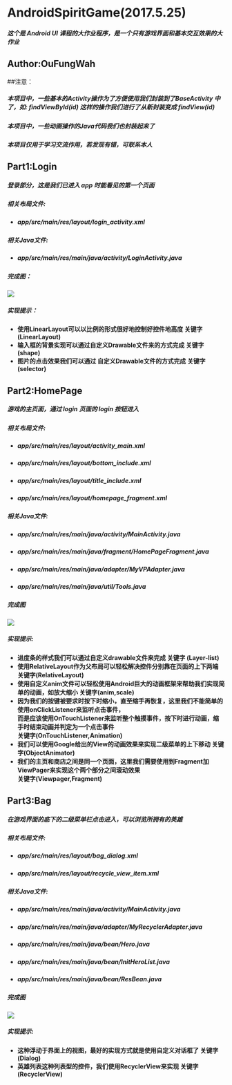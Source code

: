 # AndroidSpiritGame(2017.5.25)
##### 这个是 Android UI 课程的大作业程序，是一个只有游戏界面和基本交互效果的大作业

## Author:OuFungWah

##注意：
##### 本项目中，一些基本的Activity操作为了方便使用我们封装到了BaseActivity 中了，如: findViewById(id) 这样的操作我们进行了从新封装变成 findView(id)
##### 本项目中，一些动画操作的Java代码我们也封装起来了
##### 本项目仅用于学习交流作用，若发现有错，可联系本人

## Part1:Login
##### 登录部分，这是我们已进入 app 时能看见的第一个页面
##### 相关布局文件: 
* ##### app/src/main/res/layout/login_activity.xml
##### 相关Java文件: 
* ##### app/src/main/res/main/java/activity/LoginActivity.java
##### 完成图：
![](app/src/main/res/drawable/login_finished.png)

##### 实现提示：
* **使用LinearLayout可以以比例的形式很好地控制好控件地高度 关键字(LinearLayout)**
* **输入框的背景实现可以通过自定义Drawable文件来的方式完成 关键字(shape)**
* **图片的点击效果我们可以通过 自定义Drawable文件的方式完成 关键字(selector)**

## Part2:HomePage
##### 游戏的主页面，通过 login 页面的 login 按钮进入
##### 相关布局文件: 
* ##### app/src/main/res/layout/activity_main.xml
* ##### app/src/main/res/layout/bottom_include.xml 
* ##### app/src/main/res/layout/title_include.xml 
* ##### app/src/main/res/layout/homepage_fragment.xml 
##### 相关Java文件:
* ##### app/src/main/res/main/java/activity/MainActivity.java
* ##### app/src/main/res/main/java/fragment/HomePageFragment.java
* ##### app/src/main/res/main/java/adapter/MyVPAdapter.java
* ##### app/src/main/res/main/java/util/Tools.java
##### 完成图

![](app/src/main/res/drawable/homepage_finished.jpg)

##### 实现提示:
* **进度条的样式我们可以通过自定义drawable文件来完成 关键字 (Layer-list)**
* **使用RelativeLayout作为父布局可以轻松解决控件分别靠在页面的上下两端 关键字(RelativeLayout)**
* **使用自定义anim文件可以轻松使用Android巨大的动画框架来帮助我们实现简单的动画，如放大缩小 关键字(anim,scale)**
* **因为我们的按键被要求时按下时缩小，直至缩手再恢复，这里我们不能简单的使用onClickListener来监听点击事件，<br/>而是应该使用OnTouchListener来监听整个触摸事件，按下时进行动画，缩手时结束动画并判定为一个点击事件<br/>关键字(OnTouchListener,Animation)**
* **我们可以使用Google给出的View的动画效果来实现二级菜单的上下移动 关键字(ObjectAnimator)**
* **我们的主页和商店之间是同一个页面，这里我们需要使用到Fragment加ViewPager来实现这个两个部分之间滚动效果<br/>关键字(Viewpager,Fragment)**

## Part3:Bag
##### 在游戏界面的底下的二级菜单栏点击进入，可以浏览所拥有的英雄
##### 相关布局文件: 
* ##### app/src/main/res/layout/bag_dialog.xml
* ##### app/src/main/res/layout/recycle_view_item.xml 
##### 相关Java文件:
* ##### app/src/main/res/main/java/activity/MainActivity.java
* ##### app/src/main/res/main/java/adapter/MyRecyclerAdapter.java
* ##### app/src/main/res/main/java/bean/Hero.java
* ##### app/src/main/res/main/java/bean/InitHeroList.java
* ##### app/src/main/res/main/java/bean/ResBean.java
##### 完成图

![](app/src/main/res/drawable/bag_finished.png)

##### 实现提示:
* **这种浮动于界面上的视图，最好的实现方式就是使用自定义对话框了 关键字(Dialog)**
* **英雄列表这种列表型的控件，我们使用RecyclerView来实现 关键字(RecyclerView)**